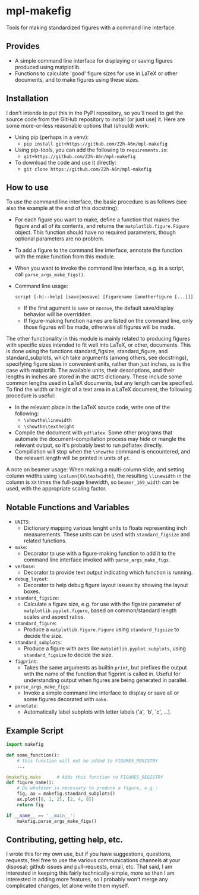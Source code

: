 # mpl-makefig
Tools for making standardized figures with a command line interface.

## Provides
- A simple command line interface for displaying or saving figures produced
  using matplotlib.
- Functions to calculate 'good' figure sizes for use in LaTeX or other
  documents, and to make figures using these sizes.

## Installation
I don't intende to put this in the PyPI repository, so you'll need to get the
source code from the GitHub repository to install (or just use) it. Here are
some more-or-less reasonable options that (should) work:

- Using pip (perhaps in a venv):
    - `pip install git+https://github.com/Z2h-A6n/mpl-makefig`
- Using pip-tools, you can add the following to `requirements.in`:
    - `git+https://github.com/Z2h-A6n/mpl-makefig`
- To download the code and use it directly:
    - `git clone https://github.com/Z2h-A6n/mpl-makefig`

## How to use
To use the command line interface, the basic procedure is as follows (see also
the example at the end of this docstring):

- For each figure you want to make, define a function that makes the figure and
  all of its contents, and returns the `matplotlib.figure.Figure` object. This
  function should have no required parameters, though optional parameters are no
  problem.
- To add a figure to the command line interface, annotate the function with the
  make function from this module.
- When you want to invoke the command line interface, e.g. in a script, call
  `parse_args_make_figs()`.
- Command line usage:

  `script [-h|--help] [save|nosave] [figurename [anotherfigure [...]]]`
  - If the first agument is `save` or `nosave`, the default save/display
    behavior will be overridden.
  - If figure-making function names are listed on the command line, only those
    figures will be made, otherwise all figures will be made.

The other functionality in this module is mainly related to producing figures
with specific sizes intended to fit well into LaTeX, or other, documents. This
is done using the functions standard_figsize, standard_figure, and
standard_subplots, which take arguments (among others, see docstrings),
specifying figure sizes in convenient units, rather than just inches, as is the
case with matplotlib. The available units, their descriptions, and their lengths
in inches are stored in the `UNITS` dictionary. These include some common lengths
used in LaTeX documents, but any length can be specified. To find the width or
height of a text area in a LaTeX document, the following procedure is useful:

- In the relevant place in the LaTeX source code, write one of the following:
  - `\showthe\linewidth` 
  - `\showthe\textheight`
- Compile the document with `pdflatex`. Some other programs that automate the
  document-compillation process may hide or mangle the relevant output, so it's
  probably best to run pdflatex directly.
- Compillation will stop when the `\showthe` command is encountered, and the
  relevant length will be printed in units of `pt`.

A note on beamer usage: When making a multi-column slide, and setting column
widths using `\column{XX\textwidth}`, the resulting `\linewidth` in the column
is `XX` times the full-page linewidth, so `beamer_169_width` can be used, with the
appropriate scaling factor.

## Notable Functions and Variables 
- `UNITS`: 
  - Dictionary mapping various lenght units to floats representing inch
  measurements. These units can be used with `standard_figsize` and related
  functions.
- `make`:
  - Decorator to use with a figure-making function to add it to the command line
  interface invoked with `parse_args_make_figs`.
- `verbose`:
  - Decorator to provide text output indicating which function is running.
- `debug_layout`:
  - Decorator to help debug figure layout issues by showing the layout boxes.
- `standard_figsize`:
  - Calculate a figure size, e.g. for use with the figsize parameter of
  `matplotlib.pyplot.figure`, based on common/standard length scales and aspect
  ratios.
- `standard_figure`:
  - Produce a `matplotlib.figure.Figure` using `standard_figsize` to decide the size.
- `standard_subplots`:
  - Produce a figure with axes like `matplotlib.pyplot.subplots`, using
  `standard_figsize` to decide the size.
- `figprint`:
  - Takes the same arguments as builtin `print`, but prefixes the output with
    the name of the function that figprint is called in. Useful for
    understanding output when figures are being generated in parallel.
- `parse_args_make_figs`:
  - Invoke a simple command line interface to display or save all or some figures
    decorated with `make`.
- `annotate`:
  - Automatically label subplots with letter labels ('a', 'b', 'c', ...).

## Example Script 
```python 
import makefig

def some_function():
    # this function will not be added to FIGURES_REGISTRY
    ...

@makefig.make      # Adds this function to FIGURES_REGISTRY
def figure_name():
    # Do whatever is necessary to produce a figure, e.g.:
    fig, ax = makefig.standard_subplots()
    ax.plot([0, 1, 2], [2, 4, 8])
    return fig

if __name__ == '__main__':
    makefig.parse_args_make_figs()
```

## Contributing, getting help, etc.
I wrote this for my own use, but if you have suggestions, questions, requests,
feel free to use the various communications channels at your disposal; github
issues and pull-requests, email, etc. That said, I am interested in keeping this
fairly technically-simple, more so than I am interested in adding more features,
so I probably won't merge any complicated changes, let alone write them myself.
